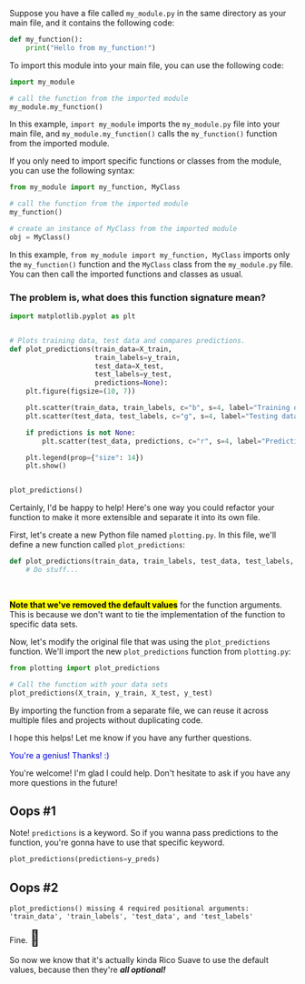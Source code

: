 <!--How do I import a local python file into another python file?

You can import a local Python file into another Python file by using the import statement. Here's an example:-->

Suppose you have a file called `my_module.py` in the same directory as your main file, and it contains the following code:

```python
def my_function():
    print("Hello from my_function!")
```

To import this module into your main file, you can use the following code:

```python
import my_module

# call the function from the imported module
my_module.my_function()
```

In this example, `import my_module` imports the `my_module.py` file into your main file, and `my_module.my_function()` calls the `my_function()` function from the imported module.

If you only need to import specific functions or classes from the module, you can use the following syntax:

```python
from my_module import my_function, MyClass

# call the function from the imported module
my_function()

# create an instance of MyClass from the imported module
obj = MyClass()
```

In this example, `from my_module import my_function, MyClass` imports only the `my_function()` function and the `MyClass` class from the `my_module.py` file. You can then call the imported functions and classes as usual.

### The problem is, what does this function signature mean?

```python
import matplotlib.pyplot as plt


# Plots training data, test data and compares predictions.
def plot_predictions(train_data=X_train,
                     train_labels=y_train,
                     test_data=X_test,
                     test_labels=y_test,
                     predictions=None):
    plt.figure(figsize=(10, 7))

    plt.scatter(train_data, train_labels, c="b", s=4, label="Training data")
    plt.scatter(test_data, test_labels, c="g", s=4, label="Testing data")

    if predictions is not None:
        plt.scatter(test_data, predictions, c="r", s=4, label="Predictions")

    plt.legend(prop={"size": 14})
    plt.show()


plot_predictions()

```

Certainly, I'd be happy to help! Here's one way you could refactor your function to make it more extensible and separate it into its own file.

First, let's create a new Python file named `plotting.py`. In this file, we'll define a new function called `plot_predictions`:

```python
def plot_predictions(train_data, train_labels, test_data, test_labels, predictions=None):
    # Do stuff...
```

<br>

<mark>**Note that we've removed the default values**</mark> for the function arguments. This is because we don't want to tie the implementation of the function to specific data sets.

Now, let's modify the original file that was using the `plot_predictions` function. We'll import the new `plot_predictions` function from `plotting.py`:

```python
from plotting import plot_predictions

# Call the function with your data sets
plot_predictions(X_train, y_train, X_test, y_test)
```

By importing the function from a separate file, we can reuse it across multiple files and projects without duplicating code.

I hope this helps! Let me know if you have any further questions.

<span style="color:#0000dd;">You're a genius!  Thanks! :)</span>

You're welcome! I'm glad I could help. Don't hesitate to ask if you have any more questions in the future!

## Oops #1

Note!  `predictions` is a keyword.  So if you wanna pass predictions to the function, you're gonna have to use that specific keyword.

```python
plot_predictions(predictions=y_preds)
```

## Oops #2

`plot_predictions() missing 4 required positional arguments: 'train_data', 'train_labels', 'test_data', and 'test_labels'`

Fine. <span style="font-size:27px;">🐶</span>

So now we know that it's actually kinda Rico Suave to use the default values, because then they're ***all optional!***

<br>
